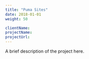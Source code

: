 ```yaml
---
title: "Puma Sites"
date: 2018-01-01
weight: 50

clientName:
projectName:
projectUrl:
---
```


A brief description of the project here.
